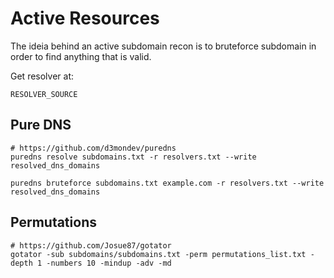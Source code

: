 # Active Resources

The ideia behind an active subdomain recon is to bruteforce subdomain in order to find anything that is valid.

Get resolver at:
```
RESOLVER_SOURCE
```

## Pure DNS

```
# https://github.com/d3mondev/puredns
puredns resolve subdomains.txt -r resolvers.txt --write resolved_dns_domains

puredns bruteforce subdomains.txt example.com -r resolvers.txt --write resolved_dns_domains
```

## Permutations

```
# https://github.com/Josue87/gotator
gotator -sub subdomains/subdomains.txt -perm permutations_list.txt -depth 1 -numbers 10 -mindup -adv -md
```

